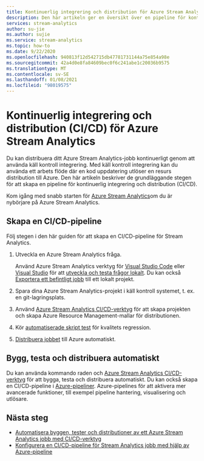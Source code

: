 ```yaml
---
title: Kontinuerlig integrering och distribution för Azure Stream Analytics
description: Den här artikeln ger en översikt över en pipeline för kontinuerlig integrering och distribution (CI/CD) för Azure Stream Analytics.
services: stream-analytics
author: su-jie
ms.author: sujie
ms.service: stream-analytics
ms.topic: how-to
ms.date: 9/22/2020
ms.openlocfilehash: 940813f12d542715db47781731144a75e854a98e
ms.sourcegitcommit: 42a4d0e8fa84609bec0f6c241abe1c20036b9575
ms.translationtype: MT
ms.contentlocale: sv-SE
ms.lasthandoff: 01/08/2021
ms.locfileid: "98019575"
---
```

# <a name="continuous-integration-and-deployment-cicd-for-azure-stream-analytics"></a>Kontinuerlig integrering och distribution (CI/CD) för Azure Stream Analytics

Du kan distribuera ditt Azure Stream Analytics-jobb kontinuerligt genom att använda käll kontroll integrering. Med käll kontroll integrering kan du använda ett arbets flöde där en kod uppdatering utlöser en resurs distribution till Azure. Den här artikeln beskriver de grundläggande stegen för att skapa en pipeline för kontinuerlig integrering och distribution (CI/CD).

Kom igång med snabb starten för [Azure Stream Analytics](stream-analytics-quick-create-portal.md)om du är nybörjare på Azure Stream Analytics.

## <a name="create-a-cicd-pipeline"></a>Skapa en CI/CD-pipeline

Följ stegen i den här guiden för att skapa en CI/CD-pipeline för Stream Analytics.

1. Utveckla en Azure Stream Analytics fråga.

   Använd Azure Stream Analytics verktyg för [Visual Studio Code](./quick-create-visual-studio-code.md) eller [Visual Studio](stream-analytics-quick-create-vs.md) för att [utveckla och testa frågor lokalt](develop-locally.md). Du kan också [Exportera ett befintligt jobb](visual-studio-code-explore-jobs.md#export-a-job-to-a-local-project) till ett lokalt projekt.

2. Spara dina Azure Stream Analytics-projekt i käll kontroll systemet, t. ex. en git-lagringsplats.

3. Använd [Azure Stream Analytics CI/CD-verktyg](cicd-tools.md) för att skapa projekten och skapa Azure Resource Management-mallar för distributionen.

4. Kör [automatiserade skript test](cicd-tools.md#automated-test) för kvalitets regression.

5. [Distribuera jobbet](cicd-tools.md#deploy-to-azure) till Azure automatiskt.

## <a name="auto-build-test-and-deploy"></a>Bygg, testa och distribuera automatiskt

Du kan använda kommando raden och [Azure Stream Analytics CI/CD-verktyg](cicd-tools.md) för att bygga, testa och distribuera automatiskt. Du kan också skapa en CI/CD-pipeline i [Azure-pipeliner](set-up-cicd-pipeline.md). Azure-pipelines för att aktivera mer avancerade funktioner, till exempel pipeline hantering, visualisering och utlösare.

## <a name="next-steps"></a>Nästa steg

* [Automatisera byggen, tester och distributioner av ett Azure Stream Analytics jobb med CI/CD-verktyg](cicd-tools.md)
* [Konfigurera en CI/CD-pipeline för Stream Analytics jobb med hjälp av Azure-pipeline](set-up-cicd-pipeline.md)
